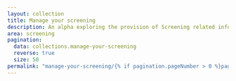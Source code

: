 ```yaml
---
layout: collection
title: Manage your screening
description: An alpha exploring the provision of Screening related information through digital channels. Initially via a web service, eventually available through the NHS App
area: screening
pagination:
  data: collections.manage-your-screening
  reverse: true
  size: 50
permalink: "manage-your-screening/{% if pagination.pageNumber > 0 %}page/{{ pagination.pageNumber + 1 }}{% endif %}/"
---
```

